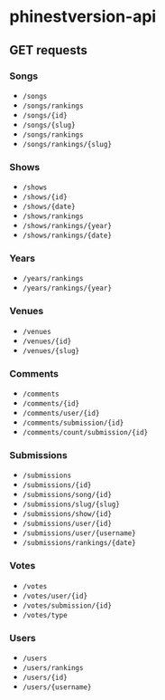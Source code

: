 # phinestversion-api

## GET requests

### Songs

* `/songs`
* `/songs/rankings`
* `/songs/{id}`
* `/songs/{slug}`
* `/songs/rankings`
* `/songs/rankings/{slug}`

### Shows

* `/shows`
* `/shows/{id}`
* `/shows/{date}`
* `/shows/rankings`
* `/shows/rankings/{year}`
* `/shows/rankings/{date}`

### Years

* `/years/rankings`
* `/years/rankings/{year}`

### Venues

* `/venues`
* `/venues/{id}`
* `/venues/{slug}`

### Comments

* `/comments`
* `/comments/{id}`
* `/comments/user/{id}`
* `/comments/submission/{id}`
* `/comments/count/submission/{id}`

### Submissions

* `/submissions`
* `/submissions/{id}`
* `/submissions/song/{id}`
* `/submissions/slug/{slug}`
* `/submissions/show/{id}`
* `/submissions/user/{id}`
* `/submissions/user/{username}`
* `/submissions/rankings/{date}`

### Votes

* `/votes`
* `/votes/user/{id}`
* `/votes/submission/{id}`
* `/votes/type`

### Users

* `/users`
* `/users/rankings`
* `/users/{id}`
* `/users/{username}`
